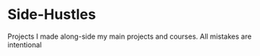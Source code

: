 # Side-Hustles
Projects I made along-side my main projects and courses.
All mistakes are intentional
